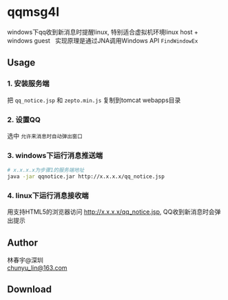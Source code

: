 # qqmsg4l
windows下qq收到新消息时提醒linux, 特别适合虚拟机环境linux host + windows guest   
实现原理是通过JNA调用Windows API `FindWindowEx`

## Usage
### 1. 安装服务端
把 `qq_notice.jsp` 和 `zepto.min.js` 复制到tomcat webapps目录

### 2. 设置QQ  
选中 `允许来消息时自动弹出窗口`

### 3. windows下运行消息推送端
```bash
# x.x.x.x为步骤1的服务端地址
java -jar qqnotice.jar http://x.x.x.x/qq_notice.jsp
```

### 4. linux下运行消息接收端  
用支持HTML5的浏览器访问 http://x.x.x.x/qq_notice.jsp, QQ收到新消息时会弹出提示


## Author
林春宇@深圳  
chunyu_lin@163.com

## Download
